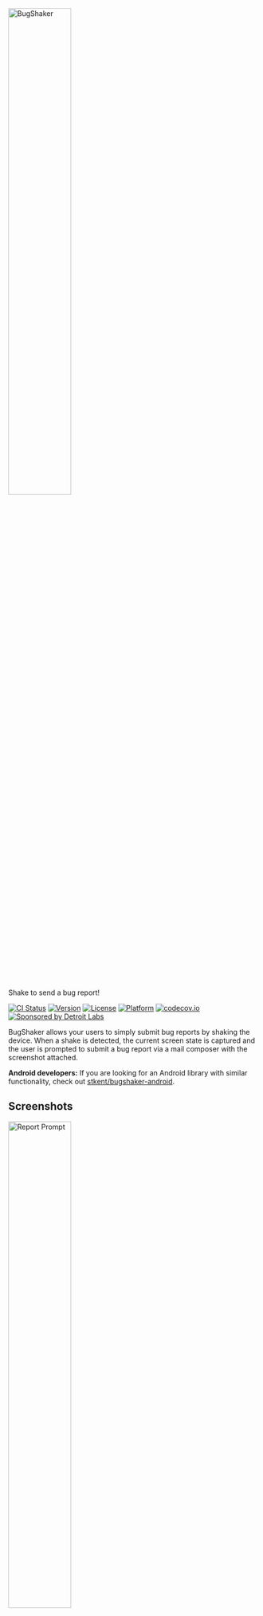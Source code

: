 <img src="https://raw.githubusercontent.com/dtrenz/BugShaker/master/banner.png" width="50%" alt="BugShaker">

Shake to send a bug report!

[![CI Status](http://img.shields.io/travis/dtrenz/BugShaker.svg?style=flat)](https://travis-ci.org/dtrenz/BugShaker)
[![Version](https://img.shields.io/cocoapods/v/BugShaker.svg?style=flat)](http://cocoapods.org/pods/BugShaker)
[![License](https://img.shields.io/cocoapods/l/BugShaker.svg?style=flat)](http://cocoapods.org/pods/BugShaker)
[![Platform](https://img.shields.io/cocoapods/p/BugShaker.svg?style=flat)](http://cocoapods.org/pods/BugShaker)
[![codecov.io](https://codecov.io/github/dtrenz/BugShaker/coverage.svg?branch=master)](https://codecov.io/github/dtrenz/BugShaker?branch=master)
[![Sponsored by Detroit Labs](https://img.shields.io/badge/sponsor-Detroit%20Labs-000000.svg?style=flat)](http://www.detroitlabs.com)

BugShaker allows your users to simply submit bug reports by shaking the device.
When a shake is detected, the current screen state is captured and the user is
prompted to submit a bug report via a mail composer with the screenshot attached.

**Android developers:** If you are looking for an Android library with similar functionality, check out [stkent/bugshaker-android](https://github.com/stkent/bugshaker-android).

## Screenshots

<a href="https://raw.githubusercontent.com/dtrenz/BugShaker/master/Screenshots/screenshot-1.png"><img src="https://raw.githubusercontent.com/dtrenz/BugShaker/master/Screenshots/screenshot-1.png" width="50%" alt="Report Prompt"></a>
<a href="https://raw.githubusercontent.com/dtrenz/BugShaker/master/Screenshots/screenshot-2.png"><img src="https://raw.githubusercontent.com/dtrenz/BugShaker/master/Screenshots/screenshot-2.png" width="50%" alt="Report Compose View"></a>

## Usage

To run the example project, clone the repo, and run `pod install` from the Example directory first.

All you have to do to enable bug reporting is import `BugShaker` in your `AppDelegate`
and call the `configure()` method in `application:didFinishLaunchingWithOptions`,
passing in the array of email recipients and an optional custom subject line:

```swift
  import BugShaker

  @UIApplicationMain
  class AppDelegate: UIResponder, UIApplicationDelegate {

    var window: UIWindow?

    func application(application: UIApplication, didFinishLaunchingWithOptions launchOptions: [NSObject: AnyObject]?) -> Bool {
      /**
      *  Configure ShakeReport with an array of email recipients (required)
      *  and an optional custom subject line to use for all bug reports.
      */
      BugShaker.configure(to: ["example@email.com"], subject: "Bug Report")

      return true
    }

  }
```

**NOTE:** There is a known issue with using a mail compose view controller in a simulator
which causes some simulators to crash. You will need to run the example on a
device to test out the full report compose view functionality.

### Disabling

If you need to disable BugShaker's shake detection for any reason:

```swift
BugShaker.enabled = false
```

## Installation

BugShaker is available through [CocoaPods](http://cocoapods.org). To install
it, simply add the following line to your Podfile:

```ruby
pod "BugShaker"
```

## Author

Dan Trenz ([@dtrenz](http://www.twitter.com/dtrenz)) c/o [Detroit Labs](http://www.detroitlabs.com)

## License

BugShaker is available under the MIT license. See the LICENSE file for more info.

